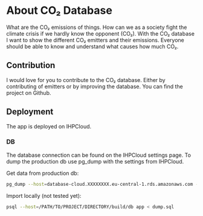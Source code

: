 # About CO₂ Database

What are the CO₂ emissions of things.
How can we as a society fight the climate crisis if we hardly know the opponent (CO₂).
With the CO₂ database I want to show the different CO₂ emitters and their emissions.
Everyone should be able to know and understand what causes how much CO₂.

## Contribution

I would love for you to contribute to the CO₂ database. Either by contributing of emitters or by improving the database. You can find the project on Github.

## Deployment

The app is deployed on IHPCloud.

### DB

The database connection can be found on the IHPCloud settings page. To dump the production db use pg_dump with the settings from IHPCloud.

Get data from production db:

```bash
pg_dump --host=database-cloud.XXXXXXXX.eu-central-1.rds.amazonaws.com -U userInIHPCloudDbSettings -W databaseInIHPCloudDbSettings > dump.sql
```

Import locally (not tested yet):

```bash
psql --host=/PATH/TO/PROJECT/DIRECTORY/build/db app < dump.sql
```

